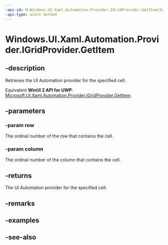 ```yaml
---
-api-id: M:Windows.UI.Xaml.Automation.Provider.IGridProvider.GetItem(System.Int32,System.Int32)
-api-type: winrt method
---
```


<!-- Method syntax
public Windows.UI.Xaml.Automation.Provider.IRawElementProviderSimple GetItem(System.Int32 row, System.Int32 column)
-->

# Windows.UI.Xaml.Automation.Provider.IGridProvider.GetItem

## -description
Retrieves the UI Automation provider for the specified cell.

Equivalent **WinUI 2 API for UWP**: [Microsoft.UI.Xaml.Automation.Provider.IGridProvider.GetItem](/windows/winui/api/microsoft.ui.xaml.automation.provider.igridprovider.getitem).

## -parameters
### -param row
The ordinal number of the row that contains the cell.

### -param column
The ordinal number of the column that contains the cell.

## -returns
The UI Automation provider for the specified cell.

## -remarks

## -examples

## -see-also
